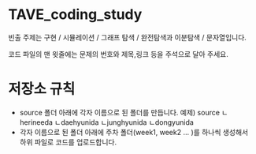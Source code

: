 # TAVE_coding_study

빈출 주제는 구현 / 시뮬레이션 / 그래프 탐색 / 완전탐색과 이분탐색 / 문자열입니다.

코드 파일의 맨 윗줄에는 문제의 번호와 제목,링크 등을 주석으로 달아 주세요.
# 저장소 규칙
- source 폴더 아래에 각자 이름으로 된 폴더를 만듭니다. 
예제)
source
ㄴherineeda
ㄴdaehyunida
ㄴjunghyunida
ㄴdongyunida
- 각자 이름으로 된 폴더 아래에 주차 폴더(week1, week2 ... )를 하나씩 생성해서 하위 파일로 코드를 업로드합니다. 
